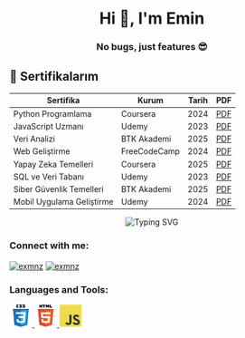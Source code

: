 <h1 align="center">Hi 👋, I'm Emin</h1>
<h3 align="center">No bugs, just features 😎</h3>

## 📜 Sertifikalarım

| Sertifika | Kurum | Tarih | PDF |
|-----------|-------|-------|-----|
| Python Programlama | Coursera | 2024 | [PDF](file:///C:/Users/emin/Downloads/Girişimcilikte_Sunum_Teknikleri_ve_İletişim_Yönetimi_Sertifika.pdf) |
| JavaScript Uzmanı | Udemy | 2023 | [PDF](JavaScript.pdf) |
| Veri Analizi | BTK Akademi | 2025 | [PDF](VeriAnalizi.pdf) |
| Web Geliştirme | FreeCodeCamp | 2024 | [PDF](WebGelistirme.pdf) |
| Yapay Zeka Temelleri | Coursera | 2025 | [PDF](YapayZeka.pdf) |
| SQL ve Veri Tabanı | Udemy | 2023 | [PDF](SQL.pdf) |
| Siber Güvenlik Temelleri | BTK Akademi | 2025 | [PDF](SiberGuvenlik.pdf) |
| Mobil Uygulama Geliştirme | Udemy | 2024 | [PDF](MobilUygulama.pdf) |




<!-- Animasyonlu Banner -->
<p align="center">
  <img src="https://readme-typing-svg.herokuapp.com?font=Fira+Code&size=24&duration=5000&pause=500&color=00FFFF&center=true&vCenter=true&width=1200&lines=Fakat+Terazi+Eşit+Değil;Bize+Göstermedi+Hayat+Hiç+Respect" alt="Typing SVG">
</p>
<h3 align="left">Connect with me:</h3>
<p align="left">
<a href="https://twitter.com/exmnz" target="blank"><img align="center" src="https://raw.githubusercontent.com/rahuldkjain/github-profile-readme-generator/master/src/images/icons/Social/twitter.svg" alt="exmnz" height="30" width="40" /></a>
<a href="https://instagram.com/exmnz" target="blank"><img align="center" src="https://raw.githubusercontent.com/rahuldkjain/github-profile-readme-generator/master/src/images/icons/Social/instagram.svg" alt="exmnz" height="30" width="40" /></a>
</p>

<h3 align="left">Languages and Tools:</h3>
<p align="left"> <a href="https://www.w3schools.com/css/" target="_blank" rel="noreferrer"> <img src="https://raw.githubusercontent.com/devicons/devicon/master/icons/css3/css3-original-wordmark.svg" alt="css3" width="40" height="40"/> </a> <a href="https://www.w3.org/html/" target="_blank" rel="noreferrer"> <img src="https://raw.githubusercontent.com/devicons/devicon/master/icons/html5/html5-original-wordmark.svg" alt="html5" width="40" height="40"/> </a> <a href="https://developer.mozilla.org/en-US/docs/Web/JavaScript" target="_blank" rel="noreferrer"> <img src="https://raw.githubusercontent.com/devicons/devicon/master/icons/javascript/javascript-original.svg" alt="javascript" width="40" height="40"/> </a> </p>
